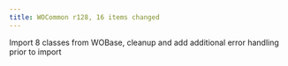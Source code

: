 ```yaml
---
title: WOCommon r128, 16 items changed
---
```


Import 8 classes from WOBase, cleanup and add additional error handling prior to import
